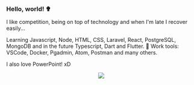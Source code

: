 ### Hello, world! ✟

I like competition, being on top of technology and when I'm late I recover easily...

Learning Javascript, Node, HTML, CSS, Laravel, React, PostgreSQL, MongoDB and in the future Typescript, Dart and Flutter.
🦯 Work tools: VSCode, Docker, Pgadmin, Atom, Postman and many others.

I also love PowerPoint! xD   

<p align = "center">
  <img src = "https://github-readme-stats.vercel.app/api?username=robsonshockwave&show_icons=true&theme=algolia&line_height=27">
</p>
